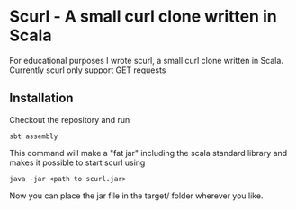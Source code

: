 # Scurl - A small curl clone written in Scala

For educational purposes I wrote scurl, a small curl clone written in Scala. Currently scurl only support GET requests

## Installation

Checkout the repository and run

    sbt assembly

This command will make a "fat jar" including the scala standard library and makes it possible to start scurl using

    java -jar <path to scurl.jar>

Now you can place the jar file in the target/<scala-version> folder wherever you like.
